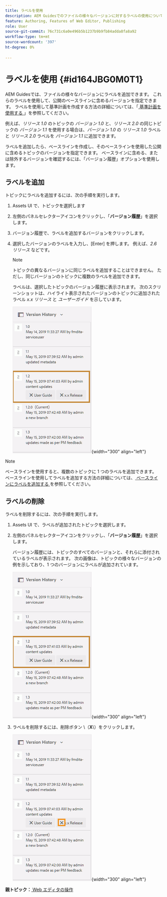 ```yaml
---
title: ラベルを使用
description: AEM Guidesでのファイルの様々なバージョンに対するラベルの使用について説明します。 トピックのバージョンにラベルを追加または削除する方法を説明します。
feature: Authoring, Features of Web Editor, Publishing
role: User
source-git-commit: 76c731c6a0e496b5b1237b9b9fb84adda8fa8a92
workflow-type: tm+mt
source-wordcount: '397'
ht-degree: 0%

---
```


# ラベルを使用 {#id164JBG0M0T1}

AEM Guidesでは、ファイルの様々なバージョンにラベルを追加できます。 これらのラベルを使用して、公開のベースラインに含めるバージョンを指定できます。 ラベルを使用して基準計画を作成する方法の詳細については、「[ 基準計画を使用する ](generate-output-use-baseline-for-publishing.md#)」を参照してください。

例えば、*リリース 1.0* のトピックの *バージョン 1.0* と、*リリース 2.0* の同じトピックの *バージョン 1.1* を使用する場合は、*バージョン 1.0* の *リリース 1.0* ラベルと *リリース 2.0* ラベルを *バージョン 1.1* に追加できます。

ラベルを追加したら、ベースラインを作成し、そのベースラインを使用した公開に含めるトピックのバージョンを指定できます。 ベースラインに含める、または除外するバージョンを確認するには、「バージョン履歴」オプションを使用します。

## ラベルを追加

トピックにラベルを追加するには、次の手順を実行します。

1. Assets UI で、トピックを選択します
1. 左側のパネルセレクターアイコンをクリックし、「**バージョン履歴**」を選択します。
1. バージョン履歴で、ラベルを追加するバージョンをクリックします。

1. 選択したバージョンのラベルを入力し、[Enter] を押します。 例えば、*2.6 リリース* などです。

   >[!NOTE]
   >
   > トピックの異なるバージョンに同じラベルを追加することはできません。 ただし、同じバージョンのトピックに複数のラベルを追加できます。

   ラベルは、選択したトピックのバージョン履歴に表示されます。 次のスクリーンショットは、ハイライト表示されたバージョンのトピックに追加されたラベル *x.x リリース* と *ユーザーガイド* を示しています。

   ![](images/labels.png){width="300" align="left"}

>[!NOTE]
>
> ベースラインを使用すると、複数のトピックに 1 つのラベルを追加できます。 ベースラインを使用してラベルを追加する方法の詳細については、[ ベースラインにラベルを追加する ](generate-output-use-baseline-for-publishing.md#id184KD0T305Z) を参照してください。

## ラベルの削除

ラベルを削除するには、次の手順を実行します。

1. Assets UI で、ラベルが追加されたトピックを選択します。
1. 左側のパネルセレクターアイコンをクリックし、「**バージョン履歴**」を選択します。

   バージョン履歴には、トピックのすべてのバージョンと、それらに添付されているラベルが表示されます。 次の画像は、トピックの様々なバージョンの例を示しており、1 つのバージョンにラベルが追加されています。

   ![](images/labels.png){width="300" align="left"}

1. ラベルを削除するには、削除ボタン \（**X**\）をクリックします。

   ![](images/delete-labels.png){width="300" align="left"}


**親トピック：**[ Web エディタの操作 ](web-editor.md)
